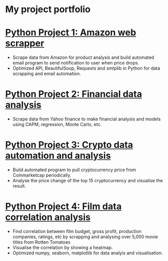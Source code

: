# My project portfolio


# [Python Project 1: Amazon web scrapper](https://github.com/GISOGISO/Amazon-web-scrapper)
* Scrape data from Amazon for product analysis and build automated email program to send notification to user when price drops.
* Optimized API, BeautifulSoup, Requests and smtplib in Python for data scrapping and email automation.

# [Python Project 2: Financial data analysis](https://github.com/GISOGISO/Financial-data-analysis)
* Scrape data from Yahoo finance to make financial analysis and models using CAPM, regression, Monte Carlo, etc.

# [Python Project 3: Crypto data automation and analysis](https://github.com/GISOGISO/Crypto-data-automation-and-analysis)
* Build automated program to pull cryptocurrency price from Coinmarketcap periodically.
* Analyse the price change of the top 15 cryptocurrency and visualise the result.

# [Python Project 4: Film data correlation analysis](https://github.com/GISOGISO/Film-data-correlation-analysis)
* Find correlation between film budget, gross profit, production companies, ratings, etc by scrapping and analysing over 5,000 movie titles from Rotten Tomatoes 
* Visualise the correlation by showing a heatmap. 
* Optimized numpy, seaborn, matplotlib for data analyis and visualisation.



